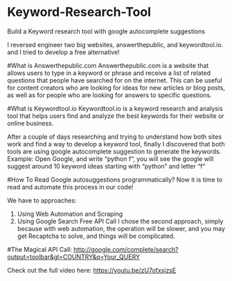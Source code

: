 # Keyword-Research-Tool
Build a Keyword research tool with google autocomplete suggestions

I reversed engineer two big websites, answerthepublic, and keywordtool.io. and I tried to develop a free alternative!

#What is Answerthepublic.com
Answerthepublic.com is a website that allows users to type in a keyword or phrase and receive a list of related questions that people have searched for on the internet. This can be useful for content creators who are looking for ideas for new articles or blog posts, as well as for people who are looking for answers to specific questions.

#What is Keywordtool.io
Keywordtool.io is a keyword research and analysis tool that helps users find and analyze the best keywords for their website or online business.


After a couple of days researching and trying to understand how both sites work and find a way to develop a keyword tool, finally I discovered that both tools are using google autocomplete suggestion to generate the keywords.
Example: Open Google, and write “python f“, you will see the google will suggest around 10 keyword ideas starting with “python” and letter “f“

#How To Read Google autosuggestions programmatically?
Now it is time to read and automate this process in our code!

We have to approaches:
1. Using Web Automation and Scraping
2. Using Google Search Free API Call
I chose the second approach, simply because with web automation, the operation will be slower, and you may get Recaptcha to solve, and things will be complicated.

#The Magical API Call:
http://google.com/complete/search?output=toolbar&gl=COUNTRY&q=Your_QUERY

Check out the full video here:
https://youtu.be/zU7ofxsjzsE
